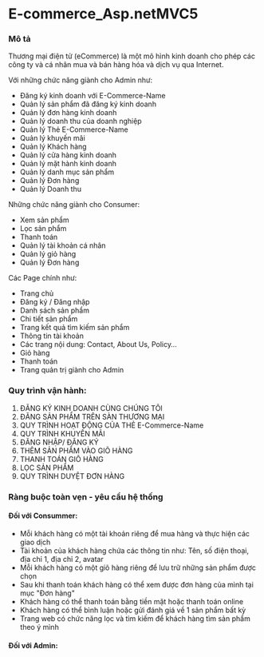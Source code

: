 # E-commerce_Asp.netMVC5

### Mô tả 

Thương mại điện tử (eCommerce) là một mô hình kinh doanh cho phép các công ty và cá nhân mua và bán hàng hóa và dịch vụ qua Internet.

Với những chức năng giành cho Admin như:

* Đăng ký kinh doanh với E-Commerce-Name
* Quản lý sản phẩm đã đăng ký kinh doanh
* Quản lý đơn hàng kinh doanh
* Quản lý doanh thu của doanh nghiệp
* Quản lý Thẻ E-Commerce-Name
* Quản lý khuyến mãi
* Quản lý Khách hàng
* Quản lý cửa hàng kinh doanh
* Quản lý mặt hành kinh doanh
* Quản lý danh mục sản phẩm
* Quản lý Đơn hàng
* Quản lý Doanh thu

Những chức năng giành cho Consumer:

* Xem sản phẩm
* Lọc sản phẩm
* Thanh toán
* Quản lý tài khoản cá nhân
* Quản lý giỏ hàng
* Quản lý Đơn hàng


Các Page chính như:

* Trang chủ
* Đăng ký / Đăng nhập
* Danh sách sản phẩm
* Chi tiết sản phẩm
* Trang kết quả tìm kiếm sản phẩm
* Thông tin tài khoản
* Các trang nội dung: Contact, About Us, Policy…
* Giỏ hàng
* Thanh toán
* Trang quản trị giành cho Admin


### Quy trình vận hành:

1. ĐĂNG KÝ KINH DOANH CÙNG CHÚNG TÔI
2. ĐĂNG SẢN PHẨM TRÊN SÀN THƯƠNG MẠI
3. QUY TRÌNH HOẠT ĐỘNG CỦA THẺ E-Commerce-Name
4. QUY TRÌNH KHUYẾN MÃI
5. ĐĂNG NHẬP/ ĐĂNG KÝ
6. THÊM SẢN PHẨM VÀO GIÕ HÀNG
7. THANH TOÁN GIÕ HÀNG
8. LỌC SẢN PHẨM
9. QUY TRÌNH DUYỆT ĐƠN HÀNG


### Ràng buộc toàn vẹn - yêu cầu hệ thống
#### Đối với Consummer:
  - Mỗi khách hàng có một tài khoản riêng để mua hàng và thực hiện các giao dịch
  - Tài khoản của khách hàng chứa các thông tin như: Tên, số điện thoại, địa chỉ 1, địa chỉ 2, avatar
  - Mỗi khách hàng có một giõ hàng riêng để lưu trữ những sản phẩm được chọn
  - Sau khi thanh toán khách hàng có thể xem được đơn hàng của mình tại mục "Đơn hàng"
  - Khách hàng có thể thanh toán bằng tiền mặt hoặc thanh toán online
  - Khách hàng có thể bình luận hoặc gửi đánh giá về 1 sản phẩm bất kỳ
  - Trang web có chức năng lọc và tìm kiếm để khách hàng tìm sản phẩm theo ý mình
  
#### Đối với Admin:
